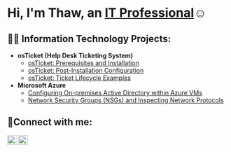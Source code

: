 
<h1>Hi, I'm Thaw, an <a href="https://www.linkedin.com/in/thaw-so-1ab36a279/">IT Professional</a>☺</h1>

<h2>👨‍💻 Information Technology Projects:</h2>

- <b>osTicket (Help Desk Ticketing System)</b>
  - [osTicket: Prerequisites and Installation](https://github.com/thawso100/osticket-prereqs)
  - [osTicket: Post-Installation Configuration](https://github.com/thawso100/post-install-config)
  - [osTicket: Ticket Lifecycle Examples](https://github.com/thawso100/ticket-lifecycle)
- <b>Microsoft Azure</b>
  - [Configuring On-premises Active Directory within Azure VMs](https://github.com/thawso100/On-premises-Active-Directory-Deployed-in-the-Cloud-Azure-)
  - [Network Security Groups (NSGs) and Inspecting Network Protocols](https://github.com/thawso100/Network-Security-Groups-NSGs-and-Inspecting-Network-Protocols)

<h2>🤳Connect with me:</h2>


[<img align="left" alt="Thaw | LinkedIn" width="22px" src="https://cdn.jsdelivr.net/npm/simple-icons@v3/icons/linkedin.svg" />][linkedin]
[<img align="left" alt="Thaw | Instagram" width="22px" src="https://cdn.jsdelivr.net/npm/simple-icons@v3/icons/instagram.svg" />][instagram]

[instagram]: https://www.instagram.com/thaw_so/
[linkedin]: linkedin.com/in/thaw-so-1ab36a279
